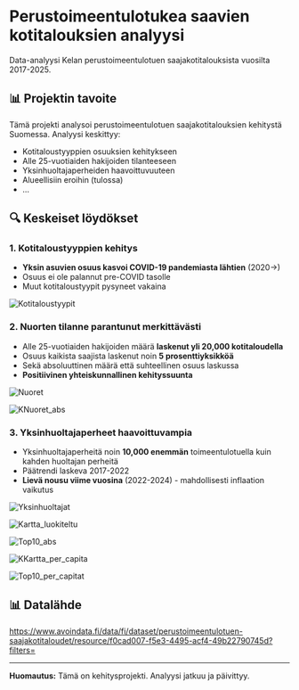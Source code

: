 # Perustoimeentulotukea saavien kotitalouksien analyysi

Data-analyysi Kelan perustoimeentulotuen saajakotitalouksista vuosilta 2017-2025.

## 📊 Projektin tavoite

Tämä projekti analysoi perustoimeentulotuen saajakotitalouksien kehitystä Suomessa. Analyysi keskittyy:

- Kotitaloustyyppien osuuksien kehitykseen
- Alle 25-vuotiaiden hakijoiden tilanteeseen
- Yksinhuoltajaperheiden haavoittuvuuteen
- Alueellisiin eroihin (tulossa)
- ...

## 🔍 Keskeiset löydökset

### 1. Kotitaloustyyppien kehitys
- **Yksin asuvien osuus kasvoi COVID-19 pandemiasta lähtien** (2020→)
- Osuus ei ole palannut pre-COVID tasolle
- Muut kotitaloustyypit pysyneet vakaina

![Kotitaloustyypit](01_kotitaloustyypit_osuudet.png)

### 2. Nuorten tilanne parantunut merkittävästi
- Alle 25-vuotiaiden hakijoiden määrä **laskenut yli 20,000 kotitaloudella**
- Osuus kaikista saajista laskenut noin **5 prosenttiyksikköä**
- Sekä absoluuttinen määrä että suhteellinen osuus laskussa
- **Positiivinen yhteiskunnallinen kehityssuunta**

![Nuoret](nuoret_osuus_kehitys.png)

![KNuoret_abs](p_nuoret_abs.png)

### 3. Yksinhuoltajaperheet haavoittuvampia
- Yksinhuoltajaperheitä noin **10,000 enemmän** toimeentulotuella kuin kahden huoltajan perheitä
- Päätrendi laskeva 2017-2022
- **Lievä nousu viime vuosina** (2022-2024) - mahdollisesti inflaation vaikutus

![Yksinhuoltajat](perheet_vertailu.png)




![Kartta_luokiteltu](05_kartta_luokiteltu.png)

![Top10_abs](08_top10_absoluuttiset.png)

![KKartta_per_capita](06_kartta_per_capita.png)

![Top10_per_capitat](07_top10_per_capita.png)


## 📊 Datalähde

https://www.avoindata.fi/data/fi/dataset/perustoimeentulotuen-saajakotitaloudet/resource/f0cad007-f5e3-4495-acf4-49b22790745d?filters=

---

**Huomautus:** Tämä on kehitysprojekti. Analyysi jatkuu ja päivittyy.
